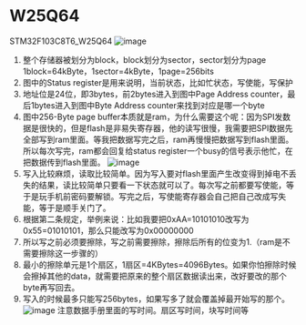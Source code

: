# W25Q64
STM32F103C8T6_W25Q64
![image](https://github.com/user-attachments/assets/4cc24f25-bf99-4fb8-9444-61a558bbc26f)
1. 整个存储器被划分为block，block划分为sector，sector划分为page
   1block=64kByte，1sector=4kByte，1page=256bits
2. 图中的Status register是用来说明，当前状态，比如忙状态，写使能，写保护
3. 地址位是24位，即3bytes，前2bytes进入到图中Page Address counter，最后1bytes进入到图中Byte Address counter来找到对应是哪一个byte
4. 图中256-Byte page buffer本质就是ram，为什么需要这个呢：因为SPI发数据是很快的，但是flash是非易失寄存器，他的读写很慢，我需要把SPI数据先全部写到ram里面。等我把数据写完之后，ram再慢慢把数据写到flash里面。所以每次写完，ram都会回复给status register一个busy的信号表示他忙，在把数据传到flash里面。
![image](https://github.com/user-attachments/assets/38b58258-8dc6-45b3-b446-2756c2d5fbcd)
1. 写入比较麻烦，读取比较简单。因为写入要对flash里面产生改变得到掉电不丢失的结果，读比较简单只要看一下状态就可以了。每次写之前都要写使能，等于是玩手机前密码要解锁。写完之后，写使能寄存器会自己把自己改成写失能，等于是顺手关门了。
2. 根据第二条规定，举例来说：比如我要把0xAA=10101010改写为0x55=01010101，那么只能改写为0x00000000
3. 所以写之前必须要擦除，写之前需要擦除，擦除后所有的位变为1.（ram是不需要擦除这一步骤的）
4. 最小的擦除单元是1个扇区，1扇区=4KBytes=4096Bytes。如果你怕擦除时候会擦掉其他的data，就需要把原来的整个扇区数据读出来，改好要改的那个byte再写回去。
5. 写入的时候最多只能写256bytes，如果写多了就会覆盖掉最开始写的那个。
![image](https://github.com/user-attachments/assets/31e61275-3d91-4deb-8fed-b10eb2572e9e)
注意数据手册里面的写时间。扇区写时间，块写时间等



